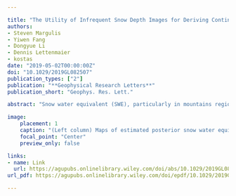 ```yaml
---

title: "The Utility of Infrequent Snow Depth Images for Deriving Continuous Space‐Time Estimates of Seasonal Snow Water Equivalent"
authors:
- Steven Margulis
- Yiwen Fang
- Dongyue Li
- Dennis Lettenmaier
- kostas
date: "2019-05-02T00:00:00Z"
doi: "10.1029/2019GL082507"
publication_types: ["2"]
publication: "**Geophysical Research Letters**"
publication_short: "Geophys. Res. Lett."

abstract: "Snow water equivalent (SWE), particularly in mountains regions, has been an elusive hydrologic measurement. We examine the utility of a data assimilation approach to generate space‐time continuous estimates of SWE from more readily available snow depth (SD) measurements. A multitemporal lidar data set provides a unique opportunity to assimilate single SD images and verify posterior estimates against SD images at nonassimilation times. Application over three water years shows significant improvement in the posterior estimates with an average correlation between estimated and measured SD fields of 0.88 compared to 0.52 for prior estimates that do not benefit from the assimilated SD data. We also show that posterior estimates are consistent with independent in situ SWE and streamflow measurements. This work demonstrates that using high‐resolution/high‐accuracy, but infrequent, SD measurements combined with a data assimilation framework could make significant inroads toward the goal of spatially distributed SWE and snowmelt estimates at the global scale."

image:
    placement: 1
    caption: "(Left column) Maps of estimated posterior snow water equivalent (SWE)fields (in meters) for each water year(WY) on basin‐averaged day‐of‐peak SWE; (right column) posterior basin‐average snowmelt time series compared tostreamflow at watershed outlet (correlation between snowmelt and streamflow is shown in upper right corner of eachpanel). The snow depth data assimilation day and the day‐of‐peak SWE are shown with vertical dashed black and redlines, respectively. DOWY = day of water year."
    focal_point: "Center"
    preview_only: false

links:
- name: Link
  url: https://agupubs.onlinelibrary.wiley.com/doi/abs/10.1029/2019GL082507
url_pdf: https://agupubs.onlinelibrary.wiley.com/doi/epdf/10.1029/2019GL082507

---
```



